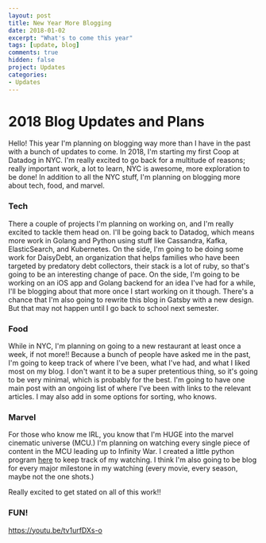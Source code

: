 ```yaml
---
layout: post
title: New Year More Blogging
date: 2018-01-02
excerpt: "What's to come this year"
tags: [update, blog]
comments: true
hidden: false
project: Updates
categories:
- Updates
---
```


# 2018 Blog Updates and Plans

Hello! This year I'm planning on blogging way more than I have in the past with a bunch of updates to come. In 2018, I'm starting my first Coop at Datadog in NYC. I'm really excited to go back for a multitude of reasons; really important work, a lot to learn, NYC is awesome, more exploration to be done! In addition to all the NYC stuff, I'm planning on blogging more about tech, food, and marvel.

### Tech

There a couple of projects I'm planning on working on, and I'm really excited to tackle them head on. I'll be going back to Datadog, which means more work in Golang and Python using stuff like Cassandra, Kafka, ElasticSearch, and Kubernetes. On the side, I'm going to be doing some work for DaisyDebt, an organization that helps families who have been targeted by predatory debt collectors, their stack is a lot of ruby, so that's going to be an interesting change of pace. On the side, I'm going to be working on an iOS app and Golang backend for an idea I've had for a while, I'll be blogging about that more once I start working on it though. There's a chance that I'm also going to rewrite this blog in Gatsby with a new design. But that may not happen until I go back to school next semester.

### Food

While in NYC, I'm planning on going to a new restaurant at least once a week, if not more!! Because a bunch of people have asked me in the past, I'm going to keep track of where I've been, what I've had, and what I liked most on my blog. I don't want it to be a super pretentious thing, so it's going to be very minimal, which is probably for the best. I'm going to have one main post with an ongoing list of where I've been with links to the relevant articles. I may also add in some options for sorting, who knows.

### Marvel

For those who know me IRL, you know that I'm HUGE into the marvel cinematic universe (MCU.) I'm planning on watching every single piece of content in the MCU leading up to Infinity War. I created a little python program [here](https://www.github.com/jaronoff97/MovieMarathonTracker) to keep track of my watching. I think I'm also going to be blog for every major milestone in my watching (every movie, every season, maybe not the one shots.) 

Really excited to get stated on all of this work!!

### FUN!
https://youtu.be/tv1urfDXs-o
